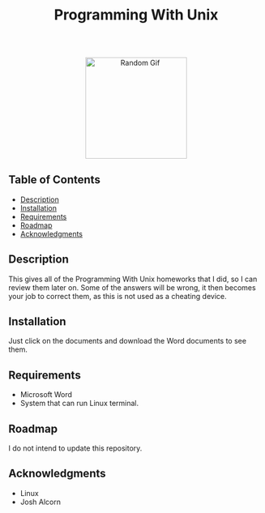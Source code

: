 <h1 align="center"> Programming With Unix </h1> <br>
</h1> <br>
<p align="center">
  <img alt="Random Gif" title="Gif" src="https://s3.amazonaws.com/s3.timetoast.com/public/uploads/photos/4317950/UNIX_%281%29.GIF?1474937135" width="200" height="200">
</p>

## Table of Contents

- [Description](#Description)
- [Installation](#Installation)
- [Requirements](#Requirements)
- [Roadmap](#Roadmap)
- [Acknowledgments](#Acknowledgments)

## Description
This gives all of the Programming With Unix homeworks that I did, so I can review them later on. Some of the answers will be wrong, it then becomes your job to correct them, as this is not used as a cheating device.

## Installation
Just click on the documents and download the Word documents to see them.

## Requirements
- Microsoft Word
- System that can run Linux terminal.

## Roadmap
I do not intend to update this repository. 

## Acknowledgments
- Linux
- Josh Alcorn
